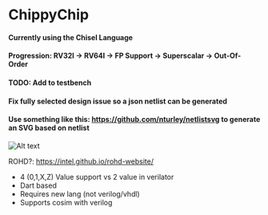 # ChippyChip

#### Currently using the Chisel Language
#### Progression: RV32I -> RV64I -> FP Support -> Superscalar -> Out-Of-Order 


#### TODO: Add to testbench
#### Fix fully selected design issue so a json netlist can be generated
#### Use something like this: https://github.com/nturley/netlistsvg to generate an SVG based on netlist

![Alt text](gpu_modules2.png)




ROHD?: https://intel.github.io/rohd-website/
- 4 (0,1,X,Z) Value support vs 2 value in verilator
- Dart based
- Requires new lang (not verilog/vhdl)
- Supports cosim with verilog
